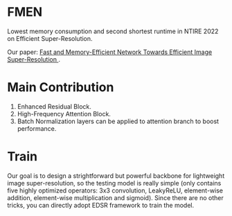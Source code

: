 # FMEN
Lowest memory consumption and second shortest runtime in NTIRE 2022 on Efficient Super-Resolution.

Our paper: [Fast and Memory-Efficient Network Towards Efficient Image Super-Resolution ](https://arxiv.org/abs/2204.08397).

# Main Contribution
1. Enhanced Residual Block.
2. High-Frequency Attention Block.
3. Batch Normalization layers can be applied to attention branch to boost performance.

# Train
Our goal is to design a strightforward but powerful backbone for lightweight image super-resolution, so the testing model is really simple (only contains five highly optimized operators: 3x3 convolution, LeakyReLU, element-wise addition, element-wise multiplication and sigmoid). Since there are no other tricks, you can directly adopt EDSR framework to train the model.
